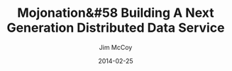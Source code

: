 ---
layout: media
title: Mojonation&#58 Building A Next Generation Distributed Data Service
date: 2014-02-25
categories: ['Cypherpunk']
author: ['Jim McCoy']
external_url: https://www.youtube.com/watch?v=r76WIdqjw4s
---